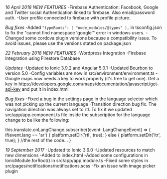 *16 April 2018*
*NEW FEATURES*
-Firebase Authentication: Facebook, Google and Twitter social Authentication linked to firebase. Also email/password auth.
-User profile connected to firebase with profile picture.

*Bug fixes*
-Added ```"typeRoots": [ "node_modules/@types" ],``` in tsconfig.json to fix the "cannot find namespace 'google'" error in windows users.
-Changed some cordova plugin versions because a compatibility issue. To avoid issues, please use the versions stated on package.json

*22 February 2018*
*NEW FEATURES*
-Wordpress Integration
-Firebase Integration using Firestore Database

*Updates*
-Updated to Ionic 3.9.2 and Angular 5.0.1
-Updated Bourbon to version 5.0
-Config variables are now in src/environment/environment.ts
-Google maps now needs a key to work properly (it's free to get one). Get a key in https://developers.google.com/maps/documentation/javascript/get-api-key and put it in index.html

*Bug fixes*
-Fixed a bug in the settings page in the language selector which was not picking up the current language
-Transition direction bug fix.
  The navigation direction was always set to rtl.
  To fix it we updated src/app/app.component.ts file inside the subscription for the language change to be like the following:

  this.translate.onLangChange.subscribe((event: LangChangeEvent) => {
    if(event.lang == 'ar')
    {
      platform.setDir('rtl', true);
    }
    else
    {
      platform.setDir('ltr', true);
    }
    //the rest of the code...
  }

*19 September 2017*
-Updated to Ionic 3.6.0
-Updated resources to match new dimensions
-Added <script src="build/vendor.js"></script> to index.html
-Added some configurations in IonicModule.forRoot() in src/app/app.module.ts
-Fixed some styles in src/pages/notifications/notifications.scss
-Fix an issue with image picker plugin
